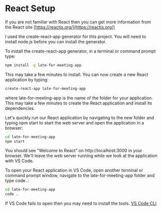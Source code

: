 # React Setup

If you are not familiar with React then you can get more information from the React site [https://reactjs.org/](https://reactjs.org/)

I used the create-react-app generator for this project. You will need to install node.js before you can install the generator.

To install the create-react-app generator, in a terminal or command prompt type:

```bash
npm install -g late-for-meeting-app
```

This may take a few minutes to install. You can now create a new React application by typing:

```bash
create-react-app late-for-meeting-app
```

where late-for-meeting-app is the name of the folder for your application. This may take a few minutes to create the React application and install its dependencies.

Let's quickly run our React application by navigating to the new folder and typing npm start to start the web server and open the application in a browser:

```bash
cd late-for-meeting-app
npm start
```

You should see "Welcome to React" on http://localhost:3000 in your browser. We'll leave the web server running while we look at the application with VS Code.

To open your React application in VS Code, open another terminal or command prompt window, navigate to the late-for-meeting-app folder and type code .:

```bash
cd late-for-meeting-app
code .
```

If VS Code fails to open then you may need to install the tools. [VS Code CLI](https://code.visualstudio.com/docs/editor/command-line)

